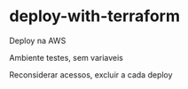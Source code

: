 # deploy-with-terraform

Deploy na AWS

Ambiente testes, sem variaveis 

Reconsiderar acessos, excluir a cada deploy